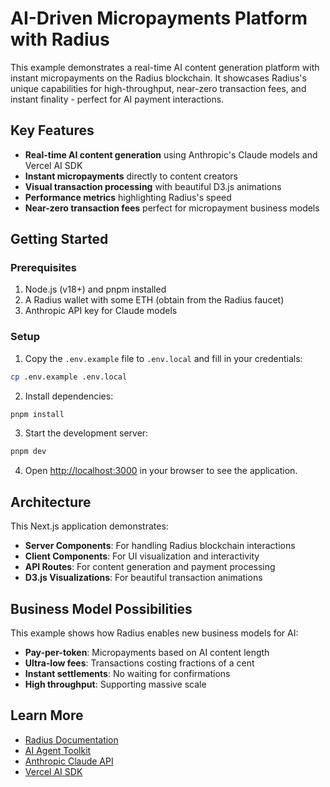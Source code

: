 # AI-Driven Micropayments Platform with Radius

This example demonstrates a real-time AI content generation platform with instant micropayments on the Radius blockchain. It showcases Radius's unique capabilities for high-throughput, near-zero transaction fees, and instant finality - perfect for AI payment interactions.

## Key Features

- **Real-time AI content generation** using Anthropic's Claude models and Vercel AI SDK
- **Instant micropayments** directly to content creators 
- **Visual transaction processing** with beautiful D3.js animations
- **Performance metrics** highlighting Radius's speed
- **Near-zero transaction fees** perfect for micropayment business models

## Getting Started

### Prerequisites

1. Node.js (v18+) and pnpm installed
2. A Radius wallet with some ETH (obtain from the Radius faucet)
3. Anthropic API key for Claude models

### Setup

1. Copy the `.env.example` file to `.env.local` and fill in your credentials:

```bash
cp .env.example .env.local
```

2. Install dependencies:

```bash
pnpm install
```

3. Start the development server:

```bash
pnpm dev
```

4. Open [http://localhost:3000](http://localhost:3000) in your browser to see the application.

## Architecture

This Next.js application demonstrates:

- **Server Components**: For handling Radius blockchain interactions
- **Client Components**: For UI visualization and interactivity
- **API Routes**: For content generation and payment processing
- **D3.js Visualizations**: For beautiful transaction animations

## Business Model Possibilities

This example shows how Radius enables new business models for AI:

- **Pay-per-token**: Micropayments based on AI content length
- **Ultra-low fees**: Transactions costing fractions of a cent
- **Instant settlements**: No waiting for confirmations
- **High throughput**: Supporting massive scale

## Learn More

- [Radius Documentation](https://docs.tryradi.us)
- [AI Agent Toolkit](https://github.com/radiustechsystems/ai-agent-toolkit)
- [Anthropic Claude API](https://docs.anthropic.com/claude/reference/getting-started-with-the-api)
- [Vercel AI SDK](https://sdk.vercel.ai/docs)
